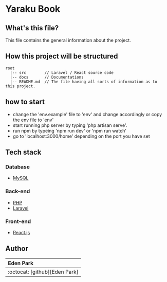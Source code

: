 # Yaraku Book

## What's this file?

This file contains the general information about the project.

## How this project will be structured

```
root
  |-- src        // Laravel / React source code
  |-- docs       // Documentations
  |-- README.md  // The file having all sorts of information as to this project. 
```

## how to start

- change the 'env.example' file to 'env' and change accordingly or copy the env file to 'env'
- start running php server by typing 'php artisan serve'.
- run npm by typeing 'npm run dev' or 'npm run watch'
- go to 'localhost:3000/home' depending on the port you have set


## Tech stack

### Database

- [MySQL](https://www.mysql.com/)  

### Back-end

- [PHP](http://www.php.net/)
- [Laravel](https://laravel.com/)

### Front-end

- [React.js](https://reactjs.org/)
 

## Author

| Eden Park                            |  
| :----------------------------------- | 
| :octocat: [github][Eden Park]        |  
